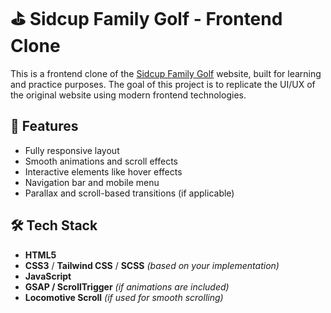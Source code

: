 # ⛳ Sidcup Family Golf - Frontend Clone

This is a frontend clone of the [Sidcup Family Golf](https://sidcupfamilygolf.com/) website, built for learning and practice purposes. The goal of this project is to replicate the UI/UX of the original website using modern frontend technologies.

## 🚀 Features

- Fully responsive layout
- Smooth animations and scroll effects
- Interactive elements like hover effects
- Navigation bar and mobile menu
- Parallax and scroll-based transitions (if applicable)

## 🛠 Tech Stack

- **HTML5**
- **CSS3** / **Tailwind CSS** / **SCSS** *(based on your implementation)*
- **JavaScript**
- **GSAP / ScrollTrigger** *(if animations are included)*
- **Locomotive Scroll** *(if used for smooth scrolling)*
